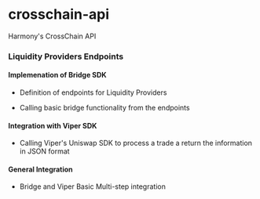 # crosschain-api
Harmony's CrossChain API

### Liquidity Providers Endpoints

#### Implemenation of Bridge SDK

* Definition of endpoints for Liquidity Providers

* Calling basic bridge functionality from the endpoints

#### Integration with Viper SDK

* Calling Viper's Uniswap SDK to process a trade a return the information in JSON format

#### General Integration

* Bridge and Viper Basic Multi-step integration
